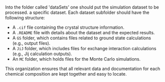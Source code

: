 Into the folder called 'dataSets' one should put the simulation dataset to be processed.
 a specific dataset. Each dataset subfolder should have the following structure:

- A `.cif` file containing the crystal structure information.
- A `.README` file with details about the dataset and the expected results.
- A `GS` folder, which contains files related to ground state calculations (e.g., output files).
- A `JiJ` folder, which includes files for exchange interaction calculations (e.g., Jij calculation outputs).
- An `MC` folder, which holds files for the Monte Carlo simulations.

This organization ensures that all relevant data and documentation for each chemical composition are kept together and easy to locate.
